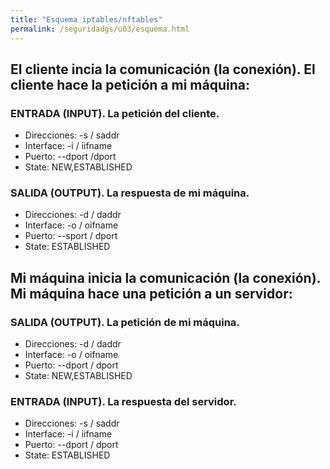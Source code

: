 ```yaml
---
title: "Esquema iptables/nftables"
permalink: /seguridadgs/u03/esquema.html
---
```


## El cliente incia la comunicación (la conexión). El cliente hace la petición a mi máquina:

### ENTRADA (INPUT). La petición del cliente.

* Direcciones: -s / saddr
* Interface: -i / iifname 
* Puerto: --dport /dport
* State: NEW,ESTABLISHED

### SALIDA (OUTPUT). La respuesta de mi máquina.

* Direcciones: -d / daddr
* Interface: -o / oifname 
* Puerto: --sport / dport
* State: ESTABLISHED

## Mi máquina inicia la comunicación (la conexión). Mi máquina hace una petición a un servidor:

### SALIDA (OUTPUT). La petición de mi máquina.

* Direcciones: -d / daddr
* Interface: -o / oifname
* Puerto: --dport / dport
* State: NEW,ESTABLISHED

### ENTRADA (INPUT). La respuesta del servidor.

* Direcciones: -s / saddr
* Interface: -i / iifname
* Puerto: --dport / dport
* State: ESTABLISHED


